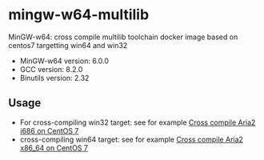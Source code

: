 # mingw-w64-multilib
MinGW-w64: cross compile multilib toolchain docker image based on centos7 targetting win64 and win32

* MinGW-w64 version: 6.0.0
* GCC version: 8.2.0
* Binutils version: 2.32

## Usage
* For cross-compiling win32 target: see for example [Cross compile Aria2 i686 on CentOS 7](https://github.com/Jesseatgao/aria2-patched-static-build/blob/master/Dockerfile.i686.mingw) 
* cross-compiling win64 target: see for example [Cross compile Aria2 x86_64 on CentOS 7](https://github.com/Jesseatgao/aria2-patched-static-build/blob/master/Dockerfile.x86_64.mingw) 
